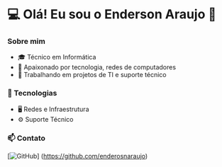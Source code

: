 # 💻 Olá! Eu sou o Enderson Araujo 👋

### Sobre mim
- 🎓 Técnico em Informática
- 🚀 Apaixonado por tecnologia, redes de computadores
- 🔧 Trabalhando em projetos de TI e suporte técnico

### 🚀 Tecnologias
- 🖥️ Redes e Infraestrutura
- ⚙️ Suporte Técnico

### 📫 Contato
[![GitHub](https://img.shields.io/badge/GitHub-181717?style=for-the-badge&logo=github&logoColor=white)]
(https://github.com/enderosnaraujo)

